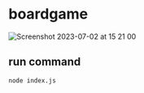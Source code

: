 # boardgame

![Screenshot 2023-07-02 at 15 21 00](https://github.com/msilberg/boardgame/assets/5354949/32ccf576-9960-4a3d-b429-fe91a7cf4913)

## run command
`node index.js`
